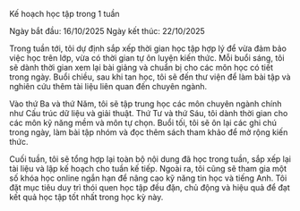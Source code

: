 Kế hoạch học tập trong 1 tuần

Ngày bắt đầu: 16/10/2025
Ngày kết thúc: 22/10/2025

Trong tuần tới, tôi dự định sắp xếp thời gian học tập hợp lý để vừa đảm bảo việc học trên lớp, vừa có thời gian tự ôn luyện kiến thức. Mỗi buổi sáng, tôi sẽ dành thời gian xem lại bài giảng và chuẩn bị cho các môn học có tiết trong ngày. Buổi chiều, sau khi tan học, tôi sẽ đến thư viện để làm bài tập và nghiên cứu thêm tài liệu liên quan đến chuyên ngành.

Vào thứ Ba và thứ Năm, tôi sẽ tập trung học các môn chuyên ngành chính như Cấu trúc dữ liệu và giải thuật. Thứ Tư và thứ Sáu, tôi dành thời gian cho các môn kỹ năng mềm và môn tự chọn. Buổi tối, tôi sẽ ôn lại các ghi chú trong ngày, làm bài tập nhóm và đọc thêm sách tham khảo để mở rộng kiến thức.

Cuối tuần, tôi sẽ tổng hợp lại toàn bộ nội dung đã học trong tuần, sắp xếp lại tài liệu và lập kế hoạch cho tuần kế tiếp. Ngoài ra, tôi cũng sẽ tham gia một số khóa học online ngắn hạn để nâng cao kỹ năng tin học và tiếng Anh. Tôi đặt mục tiêu duy trì thói quen học tập đều đặn, chủ động và hiệu quả để đạt kết quả học tập tốt nhất trong học kỳ này.
